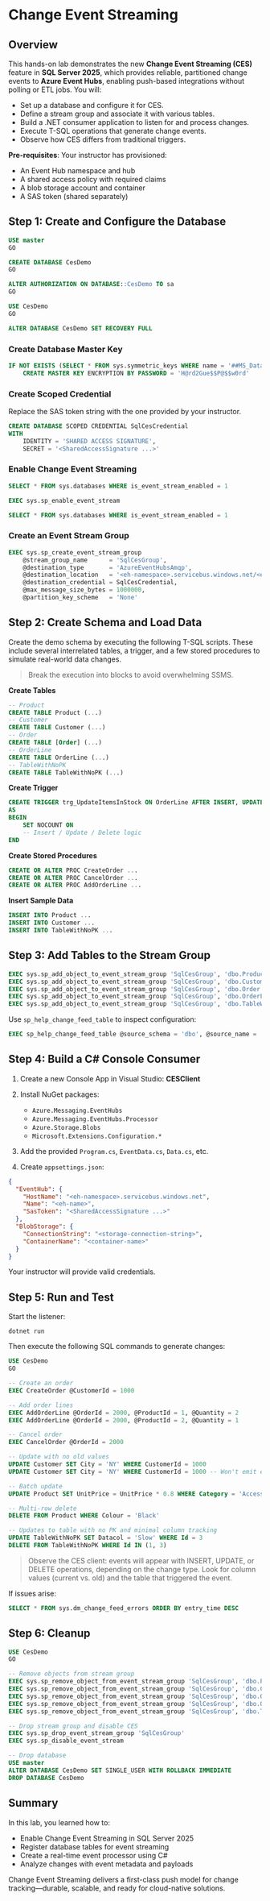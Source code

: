 ﻿# Change Event Streaming

## Overview

This hands-on lab demonstrates the new **Change Event Streaming (CES)** feature in **SQL Server 2025**, which provides reliable, partitioned change events to **Azure Event Hubs**, enabling push-based integrations without polling or ETL jobs. You will:

* Set up a database and configure it for CES.
* Define a stream group and associate it with various tables.
* Build a .NET consumer application to listen for and process changes.
* Execute T-SQL operations that generate change events.
* Observe how CES differs from traditional triggers.

**Pre-requisites**: Your instructor has provisioned:

* An Event Hub namespace and hub
* A shared access policy with required claims
* A blob storage account and container
* A SAS token (shared separately)

## Step 1: Create and Configure the Database

```sql
USE master
GO

CREATE DATABASE CesDemo
GO

ALTER AUTHORIZATION ON DATABASE::CesDemo TO sa
GO

USE CesDemo
GO

ALTER DATABASE CesDemo SET RECOVERY FULL
```

### Create Database Master Key

```sql
IF NOT EXISTS (SELECT * FROM sys.symmetric_keys WHERE name = '##MS_DatabaseMasterKey##')
    CREATE MASTER KEY ENCRYPTION BY PASSWORD = 'H@rd2Gue$$P@$$w0rd'
```

### Create Scoped Credential

Replace the SAS token string with the one provided by your instructor.

```sql
CREATE DATABASE SCOPED CREDENTIAL SqlCesCredential
WITH
    IDENTITY = 'SHARED ACCESS SIGNATURE',
    SECRET = '<SharedAccessSignature ...>'
```

### Enable Change Event Streaming

```sql
SELECT * FROM sys.databases WHERE is_event_stream_enabled = 1

EXEC sys.sp_enable_event_stream

SELECT * FROM sys.databases WHERE is_event_stream_enabled = 1
```

### Create an Event Stream Group

```sql
EXEC sys.sp_create_event_stream_group
    @stream_group_name      = 'SqlCesGroup',
    @destination_type       = 'AzureEventHubsAmqp',
    @destination_location   = '<eh-namespace>.servicebus.windows.net/<eh-name>',
    @destination_credential = SqlCesCredential,
    @max_message_size_bytes = 1000000,
    @partition_key_scheme   = 'None'
```

## Step 2: Create Schema and Load Data

Create the demo schema by executing the following T-SQL scripts. These include several interrelated tables, a trigger, and a few stored procedures to simulate real-world data changes.

> Break the execution into blocks to avoid overwhelming SSMS.

**Create Tables**

```sql
-- Product
CREATE TABLE Product (...)
-- Customer
CREATE TABLE Customer (...)
-- Order
CREATE TABLE [Order] (...)
-- OrderLine
CREATE TABLE OrderLine (...)
-- TableWithNoPK
CREATE TABLE TableWithNoPK (...)
```

**Create Trigger**

```sql
CREATE TRIGGER trg_UpdateItemsInStock ON OrderLine AFTER INSERT, UPDATE, DELETE
AS
BEGIN
    SET NOCOUNT ON
    -- Insert / Update / Delete logic
END
```

**Create Stored Procedures**

```sql
CREATE OR ALTER PROC CreateOrder ...
CREATE OR ALTER PROC CancelOrder ...
CREATE OR ALTER PROC AddOrderLine ...
```

**Insert Sample Data**

```sql
INSERT INTO Product ...
INSERT INTO Customer ...
INSERT INTO TableWithNoPK ...
```

## Step 3: Add Tables to the Stream Group

```sql
EXEC sys.sp_add_object_to_event_stream_group 'SqlCesGroup', 'dbo.Product', 1, 0
EXEC sys.sp_add_object_to_event_stream_group 'SqlCesGroup', 'dbo.Customer', 0, 1
EXEC sys.sp_add_object_to_event_stream_group 'SqlCesGroup', 'dbo.Order', 1, 0
EXEC sys.sp_add_object_to_event_stream_group 'SqlCesGroup', 'dbo.OrderLine', 1, 0
EXEC sys.sp_add_object_to_event_stream_group 'SqlCesGroup', 'dbo.TableWithNoPK', 0, 0
```

Use `sp_help_change_feed_table` to inspect configuration:

```sql
EXEC sp_help_change_feed_table @source_schema = 'dbo', @source_name = 'Product'
```

## Step 4: Build a C# Console Consumer

1. Create a new Console App in Visual Studio: **CESClient**
2. Install NuGet packages:

   * `Azure.Messaging.EventHubs`
   * `Azure.Messaging.EventHubs.Processor`
   * `Azure.Storage.Blobs`
   * `Microsoft.Extensions.Configuration.*`
3. Add the provided `Program.cs`, `EventData.cs`, `Data.cs`, etc.
4. Create `appsettings.json`:

```json
{
  "EventHub": {
    "HostName": "<eh-namespace>.servicebus.windows.net",
    "Name": "<eh-name>",
    "SasToken": "<SharedAccessSignature ...>"
  },
  "BlobStorage": {
    "ConnectionString": "<storage-connection-string>",
    "ContainerName": "<container-name>"
  }
}
```

Your instructor will provide valid credentials.

## Step 5: Run and Test

Start the listener:

```
dotnet run
```

Then execute the following SQL commands to generate changes:

```sql
USE CesDemo
GO

-- Create an order
EXEC CreateOrder @CustomerId = 1000

-- Add order lines
EXEC AddOrderLine @OrderId = 2000, @ProductId = 1, @Quantity = 2
EXEC AddOrderLine @OrderId = 2000, @ProductId = 2, @Quantity = 1

-- Cancel order
EXEC CancelOrder @OrderId = 2000

-- Update with no old values
UPDATE Customer SET City = 'NY' WHERE CustomerId = 1000
UPDATE Customer SET City = 'NY' WHERE CustomerId = 1000 -- Won't emit event

-- Batch update
UPDATE Product SET UnitPrice = UnitPrice * 0.8 WHERE Category = 'Accessory'

-- Multi-row delete
DELETE FROM Product WHERE Colour = 'Black'

-- Updates to table with no PK and minimal column tracking
UPDATE TableWithNoPK SET Datacol = 'Slow' WHERE Id = 3
DELETE FROM TableWithNoPK WHERE Id IN (1, 3)
```

> Observe the CES client: events will appear with INSERT, UPDATE, or DELETE operations, depending on the change type. Look for column values (current vs. old) and the table that triggered the event.

If issues arise:

```sql
SELECT * FROM sys.dm_change_feed_errors ORDER BY entry_time DESC
```

## Step 6: Cleanup

```sql
USE CesDemo
GO

-- Remove objects from stream group
EXEC sys.sp_remove_object_from_event_stream_group 'SqlCesGroup', 'dbo.Product'
EXEC sys.sp_remove_object_from_event_stream_group 'SqlCesGroup', 'dbo.Customer'
EXEC sys.sp_remove_object_from_event_stream_group 'SqlCesGroup', 'dbo.Order'
EXEC sys.sp_remove_object_from_event_stream_group 'SqlCesGroup', 'dbo.OrderLine'
EXEC sys.sp_remove_object_from_event_stream_group 'SqlCesGroup', 'dbo.TableWithNoPK'

-- Drop stream group and disable CES
EXEC sys.sp_drop_event_stream_group 'SqlCesGroup'
EXEC sys.sp_disable_event_stream

-- Drop database
USE master
ALTER DATABASE CesDemo SET SINGLE_USER WITH ROLLBACK IMMEDIATE
DROP DATABASE CesDemo
```

## Summary

In this lab, you learned how to:

* Enable Change Event Streaming in SQL Server 2025
* Register database tables for event streaming
* Create a real-time event processor using C#
* Analyze changes with event metadata and payloads

Change Event Streaming delivers a first-class push model for change tracking—durable, scalable, and ready for cloud-native solutions.
